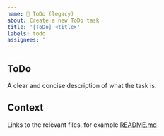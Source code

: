 ```yaml
---
name: 🔨 ToDo (legacy)
about: Create a new ToDo task
title: '[ToDo] <title>'
labels: todo
assignees: ''
---
```


## ToDo
A clear and concise description of what the task is.

## Context
Links to the relevant files, for example [README.md](https://github.com/green-fox-academy/project-fox-dining/README.md)